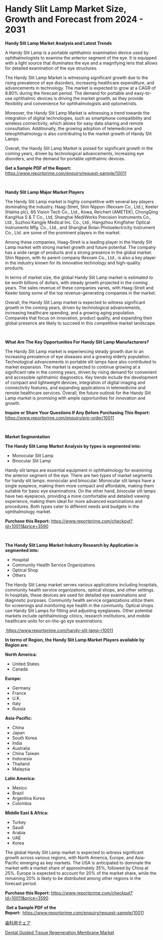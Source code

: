 <p><h1>Handy Slit Lamp Market Size, Growth and Forecast from 2024 - 2031</h1></p><p><strong>Handy Slit Lamp Market Analysis and Latest Trends</strong></p>
<p><p>A Handy Slit Lamp is a portable ophthalmic examination device used by ophthalmologists to examine the anterior segment of the eye. It is equipped with a light source that illuminates the eye and a magnifying lens that allows for detailed examination of the eye structures.</p><p>The Handy Slit Lamp Market is witnessing significant growth due to the rising prevalence of eye disorders, increasing healthcare expenditure, and advancements in technology. The market is expected to grow at a CAGR of 8.80% during the forecast period. The demand for portable and easy-to-use ophthalmic devices is driving the market growth, as they provide flexibility and convenience for ophthalmologists and optometrists.</p><p>Moreover, the Handy Slit Lamp Market is witnessing a trend towards the integration of digital technologies, such as smartphone compatibility and wireless connectivity, which allows for easy data sharing and remote consultation. Additionally, the growing adoption of telemedicine and teleophthalmology is also contributing to the market growth of Handy Slit Lamps.</p><p>Overall, the Handy Slit Lamp Market is poised for significant growth in the coming years, driven by technological advancements, increasing eye disorders, and the demand for portable ophthalmic devices.</p></p>
<p><strong>Get a Sample PDF of the Report:&nbsp;</strong> <a href="https://www.reportprime.com/enquiry/request-sample/10011">https://www.reportprime.com/enquiry/request-sample/10011</a></p>
<p>&nbsp;</p>
<p><strong>Handy Slit Lamp Major Market Players</strong></p>
<p><p>The Handy Slit Lamp market is highly competitive with several key players dominating the industry. Haag-Streit, Shin Nippon (Rexxam Co., Ltd.), Keeler (Halma plc), 66 Vision Tech Co., Ltd., Kowa, Reichert (AMETEK), ChongQing KangHua S & T Co., Ltd, Shanghai MediWorks Precision Instruments Co., Ltd., Suzhou Kangjie Medical Inc. Co., Ltd., Hangzhou Kingfisher Optical Instruments Mfg. Co., Ltd., and Shanghai Bolan Photoelectricity Instrument Co., Ltd. are some of the prominent players in the market.</p><p>Among these companies, Haag-Streit is a leading player in the Handy Slit Lamp market with strong market growth and future potential. The company has a wide range of products and a strong presence in the global market. Shin Nippon, with its parent company Rexxam Co., Ltd., is also a key player in the industry known for its innovative technology and high-quality products.</p><p>In terms of market size, the global Handy Slit Lamp market is estimated to be worth billions of dollars, with steady growth projected in the coming years. The sales revenue of these companies varies, with Haag-Streit and Keeler being some of the top revenue-generating companies in the market.</p><p>Overall, the Handy Slit Lamp market is expected to witness significant growth in the coming years, driven by technological advancements, increasing healthcare spending, and a growing aging population. Companies that focus on innovation, product quality, and expanding their global presence are likely to succeed in this competitive market landscape.</p></p>
<p>&nbsp;</p>
<p><strong>What Are The Key Opportunities For Handy Slit Lamp Manufacturers?</strong></p>
<p><p>The Handy Slit Lamp market is experiencing steady growth due to an increasing prevalence of eye diseases and a growing elderly population. Technological advancements in portable slit lamps have also contributed to market expansion. The market is expected to continue growing at a significant rate in the coming years, driven by rising demand for convenient and accessible ophthalmic diagnostics. Key trends include the development of compact and lightweight devices, integration of digital imaging and connectivity features, and expanding applications in telemedicine and remote healthcare services. Overall, the future outlook for the Handy Slit Lamp market is promising with ample opportunities for innovation and growth.</p></p>
<p><strong>Inquire or Share Your Questions If Any Before Purchasing This Report:</strong> <a href="https://www.reportprime.com/enquiry/pre-order/10011">https://www.reportprime.com/enquiry/pre-order/10011</a></p>
<p>&nbsp;</p>
<p><strong>Market Segmentation</strong></p>
<p><strong>The Handy Slit Lamp Market Analysis by types is segmented into:</strong></p>
<p><ul><li>Monocular Slit Lamp</li><li>Binocular Slit Lamp</li></ul></p>
<p><p>Handy slit lamps are essential equipment in ophthalmology for examining the anterior segment of the eye. There are two types of market segments for handy slit lamps: monocular and binocular. Monocular slit lamps have a single eyepiece, making them more compact and affordable, making them suitable for basic eye examinations. On the other hand, binocular slit lamps have two eyepieces, providing a more comfortable and detailed viewing experience, making them ideal for more advanced examinations and procedures. Both types cater to different needs and budgets in the ophthalmology market.</p></p>
<p><strong>Purchase this Report:&nbsp;</strong><a href="https://www.reportprime.com/checkout?id=10011&price=3590">https://www.reportprime.com/checkout?id=10011&price=3590</a></p>
<p>&nbsp;</p>
<p><strong>The Handy Slit Lamp Market Industry Research by Application is segmented into:</strong></p>
<p><ul><li>Hospital</li><li>Community Health Service Organizations</li><li>Optical Shop</li><li>Others</li></ul></p>
<p><p>The Handy Slit Lamp market serves various applications including hospitals, community health service organizations, optical shops, and other settings. In hospitals, these devices are used for detailed eye examinations and diagnostic purposes. Community health service organizations utilize them for screenings and monitoring eye health in the community. Optical shops use Handy Slit Lamps for fitting and adjusting eyeglasses. Other potential markets include ophthalmology clinics, research institutions, and mobile healthcare units for on-the-go eye examinations.</p></p>
<p><a href="https://www.reportprime.com/handy-slit-lamp-r10011">&nbsp;https://www.reportprime.com/handy-slit-lamp-r10011</a></p>
<p><strong>In terms of Region, the Handy Slit Lamp Market Players available by Region are:</strong></p>
<p>
    <p> <strong> North America: </strong>
        <ul>
            <li>United States</li>
            <li>Canada</li>
        </ul>
        </p> 
    <p> <strong> Europe: </strong>
        <ul>
            <li>Germany</li>
            <li>France</li>
            <li>U.K.</li>
            <li>Italy</li>
            <li>Russia</li>
        </ul>
        </p> 
    <p> <strong> Asia-Pacific: </strong>
        <ul>
            <li>China</li>
            <li>Japan</li>
            <li>South Korea</li>
            <li>India</li>
            <li>Australia</li>
            <li>China Taiwan</li>
            <li>Indonesia</li>
            <li>Thailand</li>
            <li>Malaysia</li>
        </ul>
        </p> 
    <p> <strong> Latin America: </strong>
        <ul>
            <li>Mexico</li>
            <li>Brazil</li>
            <li>Argentina Korea</li>
            <li>Colombia</li>
        </ul>
        </p> 
    <p> <strong> Middle East & Africa: </strong>
        <ul>
            <li>Turkey</li>
            <li>Saudi</li>
            <li>Arabia</li>
            <li>UAE</li>
            <li>Korea</li>
        </ul>
    </p>
    </p>
<p><p>The global Handy Slit Lamp market is expected to witness significant growth across various regions, with North America, Europe, and Asia-Pacific emerging as key markets. The USA is anticipated to dominate the market with a market share of approximately 35%, followed by China at 25%. Europe is expected to account for 20% of the market share, while the remaining 20% is likely to be distributed among other regions in the forecast period.</p></p>
<p><strong>Purchase this Report: </strong><a href="https://www.reportprime.com/checkout?id=10011&price=3590">https://www.reportprime.com/checkout?id=10011&price=3590</a></p>
<p>&nbsp;<strong>Get a Sample PDF of the Report:&nbsp;&nbsp;</strong><a href="https://www.reportprime.com/enquiry/request-sample/10011">https://www.reportprime.com/enquiry/request-sample/10011</a></p>
<p><strong></strong></p>
<p><p><a href="https://github.com/FredaJerde/Market-Research-Report-List-1/blob/main/205891179124.md">歯科用チェア</a></p><p><a href="https://github.com/NikolasKirlin2023/Market-Research-Report-List-1/blob/main/dental-guided-tissue-regeneration-membrane-market.md">Dental Guided Tissue Regeneration Membrane Market</a></p></p>